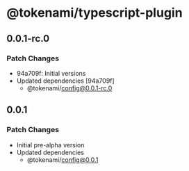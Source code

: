# @tokenami/typescript-plugin

## 0.0.1-rc.0

### Patch Changes

- 94a709f: Initial versions
- Updated dependencies [94a709f]
  - @tokenami/config@0.0.1-rc.0

## 0.0.1

### Patch Changes

- Initial pre-alpha version
- Updated dependencies
  - @tokenami/config@0.0.1
